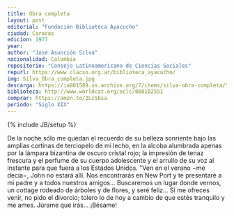 ```yaml
---
title: Obra completa
layout: post
editorial: "Fundación Biblioteca Ayacucho"
ciudad: Caracas
edicion: 1977
year: 
author: "José Asunción Silva"
nacionalidad: Colombia
repositorio: "Consejo Latinoamericano de Ciencias Sociales"
repurl: https://www.clacso.org.ar/biblioteca_ayacucho/
img: Silva_Obra_completa.jpg
descarga: https://ia801509.us.archive.org/7/items/silva-obra-completa/SILVA%20-%20Obra%20completa.pdf
biblioteca: http://www.worldcat.org/oclc/860102551
comprar: https://amzn.to/2LcSbsa
periodo: "Siglo XIX"
---
```

{% include JB/setup %}

De la noche sólo me quedan el recuerdo de su belleza sonriente bajo las amplias cortinas de terciopelo de mi lecho, en la alcoba alumbrada apenas por la lámpara bizantina de oscuro cristal rojo; la impresión de tenaz frescura y el perfume de su cuerpo adolescente y el arrullo de su voz al instante para que fuera a los Estados Unidos. "Ven en el verano −me decía−, John no estará allí. Nos encontrarás en New Port y te presentaré a mi padre y a todos nuestros amigos... Buscaremos un lugar donde vernos, un cottage rodeado de árboles y de flores, y seré feliz... Si me ofreces venir, no pido el divorcio; tolero lo de hoy a cambio de que estés tranquilo y me ames. Júrame que irás... ¡Bésame!
